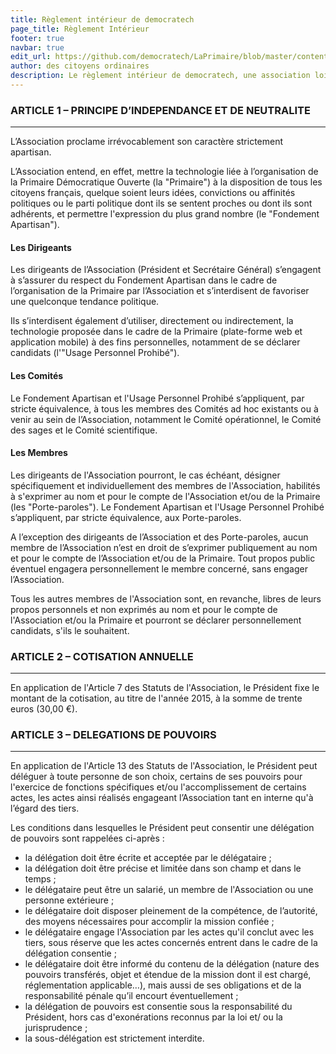```yaml
---
title: Règlement intérieur de democratech
page_title: Règlement Intérieur
footer: true
navbar: true
edit_url: https://github.com/democratech/LaPrimaire/blob/master/content/reglement.md
author: des citoyens ordinaires
description: Le règlement intérieur de democratech, une association loi 1901 dont l'objet est de favoriser, tant au niveau local que national, la participation et l'implication du plus grand nombre à la vie citoyenne et civique française.
---
```

### ARTICLE 1 – PRINCIPE D’INDEPENDANCE ET DE NEUTRALITE
---

L’Association proclame irrévocablement son caractère strictement apartisan.

L’Association entend, en effet, mettre la technologie liée à l’organisation de la Primaire Démocratique Ouverte (la "Primaire") à la disposition de tous les citoyens français, quelque soient leurs idées, convictions ou affinités politiques ou le parti politique dont ils se sentent proches ou dont ils sont adhérents, et permettre l'expression du plus grand nombre (le "Fondement Apartisan").

#### Les Dirigeants

Les dirigeants de l’Association (Président et Secrétaire Général) s’engagent à s’assurer du respect du Fondement Apartisan dans le cadre de l’organisation de la Primaire par l’Association et s’interdisent de favoriser une quelconque tendance politique.

Ils s’interdisent également d’utiliser, directement ou indirectement, la technologie proposée dans le cadre de la Primaire (plate-forme web et application mobile) à des fins personnelles, notamment de se déclarer candidats (l'"Usage Personnel Prohibé").

#### Les Comités

Le Fondement Apartisan et l'Usage Personnel Prohibé s’appliquent, par stricte équivalence, à tous les membres des Comités ad hoc existants ou à venir au sein de l’Association, notamment le Comité opérationnel, le Comité des sages et le Comité scientifique.

#### Les Membres

Les dirigeants de l'Association pourront, le cas échéant, désigner spécifiquement et individuellement des membres de l'Association, habilités à s'exprimer au nom et pour le compte de l'Association et/ou de la Primaire (les "Porte-paroles"). Le Fondement Apartisan et l'Usage Personnel Prohibé s’appliquent, par stricte équivalence, aux Porte-paroles.

A l’exception des dirigeants de l’Association et des Porte-paroles, aucun membre de l’Association n’est en droit de s’exprimer publiquement au nom et pour le compte de l’Association et/ou de la Primaire. Tout propos public éventuel engagera personnellement le membre concerné, sans engager l’Association. 

Tous les autres membres de l'Association sont, en revanche, libres de leurs propos personnels et non exprimés au nom et pour le compte de l'Association et/ou la Primaire et pourront se déclarer personnellement candidats, s'ils le souhaitent.

### ARTICLE 2 – COTISATION ANNUELLE
---

En application de l'Article 7 des Statuts de l'Association, le Président fixe le montant de la cotisation, au titre de l'année 2015, à la somme de trente euros (30,00 €).

### ARTICLE 3 – DELEGATIONS DE POUVOIRS
---

En application de l'Article 13 des Statuts de l'Association, le Président peut déléguer à toute personne de son choix, certains de ses pouvoirs pour l'exercice de fonctions spécifiques et/ou l'accomplissement de certains actes, les actes ainsi réalisés engageant l’Association tant en interne qu'à l’égard des tiers.

Les conditions dans lesquelles le Président peut consentir une délégation de pouvoirs sont rappelées ci-après :

* la délégation doit être écrite et acceptée par le délégataire ;
* la délégation doit être précise et limitée dans son champ et dans le temps ;
* le délégataire peut être un salarié, un membre de l'Association ou une personne extérieure ;
* le délégataire doit disposer pleinement de la compétence, de l’autorité, des moyens nécessaires pour accomplir la mission confiée ;
* le délégataire engage l'Association par les actes qu'il conclut avec les tiers, sous réserve que les actes concernés entrent dans le cadre de la délégation consentie ;
* le délégataire doit être informé du contenu de la délégation (nature des pouvoirs transférés, objet et étendue de la mission dont il est chargé, réglementation applicable…), mais aussi de ses obligations et de la responsabilité pénale qu’il encourt éventuellement ;
* la délégation de pouvoirs est consentie sous la responsabilité du Président, hors cas d'exonérations reconnus par la loi et/ ou la jurisprudence ;
* la sous-délégation est strictement interdite.
